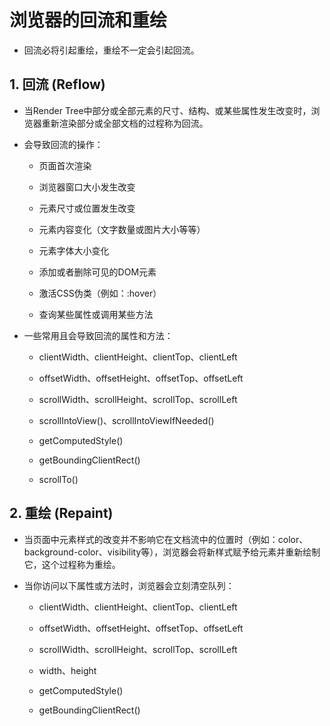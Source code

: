 # 浏览器的回流和重绘

- 回流必将引起重绘，重绘不一定会引起回流。

## 1. 回流 (Reflow)

- 当Render Tree中部分或全部元素的尺寸、结构、或某些属性发生改变时，浏览器重新渲染部分或全部文档的过程称为回流。

- 会导致回流的操作：

    - 页面首次渲染
    - 浏览器窗口大小发生改变
    
    - 元素尺寸或位置发生改变
    - 元素内容变化（文字数量或图片大小等等）
    - 元素字体大小变化
    - 添加或者删除可见的DOM元素
    - 激活CSS伪类（例如：:hover）
    - 查询某些属性或调用某些方法

- 一些常用且会导致回流的属性和方法：

    - clientWidth、clientHeight、clientTop、clientLeft
    
    - offsetWidth、offsetHeight、offsetTop、offsetLeft
    - scrollWidth、scrollHeight、scrollTop、scrollLeft
    - scrollIntoView()、scrollIntoViewIfNeeded()
    - getComputedStyle()
    - getBoundingClientRect()
    - scrollTo()

## 2. 重绘 (Repaint)

- 当页面中元素样式的改变并不影响它在文档流中的位置时（例如：color、background-color、visibility等），浏览器会将新样式赋予给元素并重新绘制它，这个过程称为重绘。

- 当你访问以下属性或方法时，浏览器会立刻清空队列：

    - clientWidth、clientHeight、clientTop、clientLeft
    
    - offsetWidth、offsetHeight、offsetTop、offsetLeft
    
    - scrollWidth、scrollHeight、scrollTop、scrollLeft
    
    - width、height
    
    - getComputedStyle()
    
    - getBoundingClientRect()




































